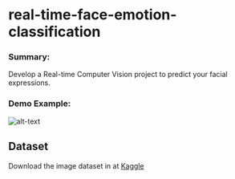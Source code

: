 # real-time-face-emotion-classification

### Summary:

Develop a Real-time Computer Vision project to predict your facial expressions.
  
### Demo Example:

![alt-text](https://github.com/sebaschen/Emojify/blob/master/demo.gif)
  
## Dataset
Download the image dataset in at [Kaggle](https://www.kaggle.com/msambare/fer2013)
